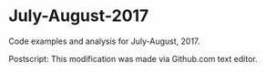 # July-August-2017
Code examples and analysis for July-August, 2017.

Postscript: This modification was made via Github.com text editor.
